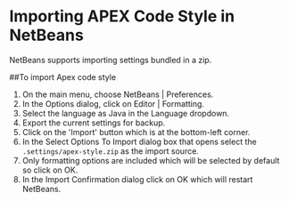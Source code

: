 Importing APEX Code Style in NetBeans
=====================================
NetBeans supports importing settings bundled in a zip. 

##To import Apex code style
1. On the main menu, choose NetBeans | Preferences.
2. In the Options dialog, click on Editor | Formatting.
3. Select the language as Java in the Language dropdown.
4. Export the current settings for backup.
5. Click on the 'Import' button which is at the bottom-left corner.
6. In the Select Options To Import dialog box that opens select the `.settings/apex-style.zip` as the import source.
7. Only formatting options are included which will be selected by default so click on OK.
8. In the Import Confirmation dialog click on OK which will restart NetBeans.
